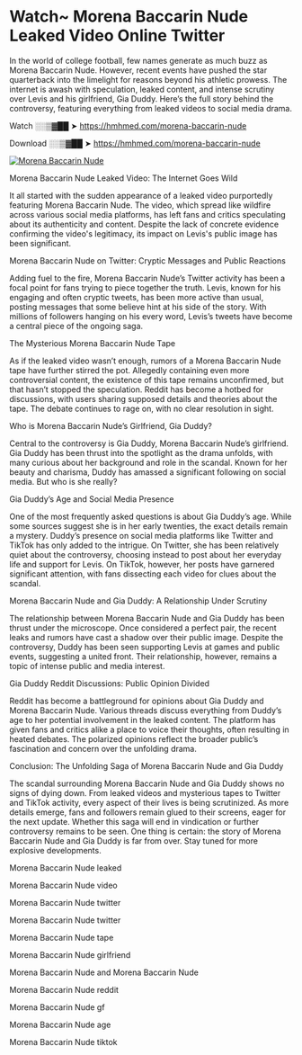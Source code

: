 # Watch~ Morena Baccarin Nude Leaked Video Online Twitter

In the world of college football, few names generate as much buzz as Morena Baccarin Nude. However, recent events have pushed the star quarterback into the limelight for reasons beyond his athletic prowess. The internet is awash with speculation, leaked content, and intense scrutiny over Levis and his girlfriend, Gia Duddy. Here’s the full story behind the controversy, featuring everything from leaked videos to social media drama.

Watch ░░▒▓██ ➤ https://hmhmed.com/morena-baccarin-nude

Download ░░▒▓██ ➤ https://hmhmed.com/morena-baccarin-nude

[![Morena Baccarin Nude](https://i.imgur.com/dJHk4Zq.gif)](https://hmhmed.com/morena-baccarin-nude)

Morena Baccarin Nude Leaked Video: The Internet Goes Wild

It all started with the sudden appearance of a leaked video purportedly featuring Morena Baccarin Nude. The video, which spread like wildfire across various social media platforms, has left fans and critics speculating about its authenticity and content. Despite the lack of concrete evidence confirming the video's legitimacy, its impact on Levis's public image has been significant.

Morena Baccarin Nude on Twitter: Cryptic Messages and Public Reactions

Adding fuel to the fire, Morena Baccarin Nude’s Twitter activity has been a focal point for fans trying to piece together the truth. Levis, known for his engaging and often cryptic tweets, has been more active than usual, posting messages that some believe hint at his side of the story. With millions of followers hanging on his every word, Levis’s tweets have become a central piece of the ongoing saga.

The Mysterious Morena Baccarin Nude Tape

As if the leaked video wasn’t enough, rumors of a Morena Baccarin Nude tape have further stirred the pot. Allegedly containing even more controversial content, the existence of this tape remains unconfirmed, but that hasn’t stopped the speculation. Reddit has become a hotbed for discussions, with users sharing supposed details and theories about the tape. The debate continues to rage on, with no clear resolution in sight.

Who is Morena Baccarin Nude’s Girlfriend, Gia Duddy?

Central to the controversy is Gia Duddy, Morena Baccarin Nude’s girlfriend. Gia Duddy has been thrust into the spotlight as the drama unfolds, with many curious about her background and role in the scandal. Known for her beauty and charisma, Duddy has amassed a significant following on social media. But who is she really?

Gia Duddy’s Age and Social Media Presence

One of the most frequently asked questions is about Gia Duddy’s age. While some sources suggest she is in her early twenties, the exact details remain a mystery. Duddy’s presence on social media platforms like Twitter and TikTok has only added to the intrigue. On Twitter, she has been relatively quiet about the controversy, choosing instead to post about her everyday life and support for Levis. On TikTok, however, her posts have garnered significant attention, with fans dissecting each video for clues about the scandal.

Morena Baccarin Nude and Gia Duddy: A Relationship Under Scrutiny

The relationship between Morena Baccarin Nude and Gia Duddy has been thrust under the microscope. Once considered a perfect pair, the recent leaks and rumors have cast a shadow over their public image. Despite the controversy, Duddy has been seen supporting Levis at games and public events, suggesting a united front. Their relationship, however, remains a topic of intense public and media interest.

Gia Duddy Reddit Discussions: Public Opinion Divided

Reddit has become a battleground for opinions about Gia Duddy and Morena Baccarin Nude. Various threads discuss everything from Duddy’s age to her potential involvement in the leaked content. The platform has given fans and critics alike a place to voice their thoughts, often resulting in heated debates. The polarized opinions reflect the broader public’s fascination and concern over the unfolding drama.

Conclusion: The Unfolding Saga of Morena Baccarin Nude and Gia Duddy

The scandal surrounding Morena Baccarin Nude and Gia Duddy shows no signs of dying down. From leaked videos and mysterious tapes to Twitter and TikTok activity, every aspect of their lives is being scrutinized. As more details emerge, fans and followers remain glued to their screens, eager for the next update. Whether this saga will end in vindication or further controversy remains to be seen. One thing is certain: the story of Morena Baccarin Nude and Gia Duddy is far from over. Stay tuned for more explosive developments.

Morena Baccarin Nude leaked

Morena Baccarin Nude video

Morena Baccarin Nude twitter

Morena Baccarin Nude twitter

Morena Baccarin Nude tape

Morena Baccarin Nude girlfriend

Morena Baccarin Nude and Morena Baccarin Nude

Morena Baccarin Nude reddit

Morena Baccarin Nude gf

Morena Baccarin Nude age

Morena Baccarin Nude tiktok